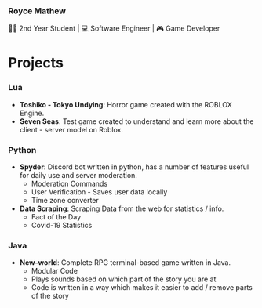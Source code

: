 ### Royce Mathew
🧑‍🎓 2nd Year Student | 💻 Software Engineer | 🎮 Game Developer



 # Projects
 ### Lua
 - **Toshiko - Tokyo Undying**: Horror game created with the ROBLOX Engine. 
 - **Seven Seas**: Test game created to understand and learn more about the client - server model on Roblox.

### Python
 - **Spyder**: Discord bot written in python, has a number of features useful for daily use and server moderation.
	 - Moderation Commands
	 - User Verification - Saves user data locally
	 - Time zone converter
 - **Data Scraping**: Scraping Data from the web for statistics / info.
	 - Fact of the Day
	 - Covid-19 Statistics

### Java
- **New-world**: Complete RPG terminal-based game written in Java.
	- Modular Code
	- Plays sounds based on which part of the story you are at
	- Code is written in a way which makes it easier to add / remove parts of the story
